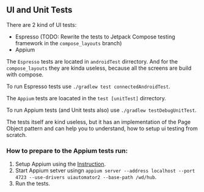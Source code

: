 <h2> UI and Unit Tests </h2>
There are 2 kind of UI tests: 

- Espresso (TODO: Rewrite the tests to Jetpack Compose testing framework in the `compose_layouts` branch)
- Appium

 The `Espresso` tests are located in `androidTest` dirrectory. And for the `compose_layouts` they are kinda useless,
 because all the screens are build with compose.

 To run Espresso tests use `./gradlew test connectedAndroidTest`.

 The `Appium` tests are loacated in the `test [unitTest]` dirrectory. 

 To run Appium tests (and Unit tests also) use `./gradlew testDebugUnitTest`.

 The tests itself are kind useless, but it has an implementation of the Page Object pattern and can help you to understand, how to setup ui testing from scratch.

 <h3>How to prepare to the Appium tests run:</h3>
 
 1. Setup Appium using the [Instruction](https://www.browserstack.com/guide/download-and-install-appium).
 2. Start Appium setver usingn `appium server --address localhost --port 4723 --use-drivers uiautomator2 --base-path /wd/hub`.
 3. Run the tests.
 
